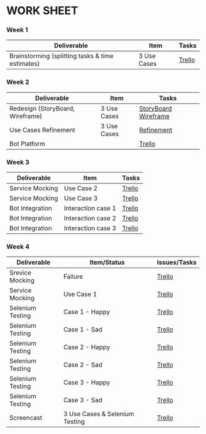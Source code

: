 ﻿# WORK SHEET
 
### Week 1

| Deliverable   | Item   | Tasks
| ------------- | ------------  |  ------------
| Brainstorming (splitting tasks & time estimates) | 3 Use Cases   | [Trello](https://trello.com/c/gv0Ru18m/18-brainstorming)

### Week 2


| Deliverable   | Item   |  Tasks
| ------------- | ------------  |  ------------
| Redesign (StoryBoard, Wireframe) | 3 Use Cases   | [StoryBoard](https://trello.com/c/nvt1EyT1/15-storyboarding) [Wireframe](https://trello.com/c/sJxJWA4J/16-wireframe)
| Use Cases Refinement | 3 Use Cases     | [Refinement](https://trello.com/c/5RjuVMoJ/2-use-case-refinement)
| Bot Platform | &nbsp; | [Trello](https://trello.com/c/GKjGuoWi/4-bot-platform)


### Week 3

| Deliverable   | Item   |  Tasks
| ------------- | ------------  |  ------------
| Service Mocking | Use Case 2   | [Trello](https://trello.com/c/KAd5p6K3/7-mocking-service-use-case-2) 
| Service Mocking | Use Case 3   | [Trello](https://trello.com/c/7wm4SrfV/8-mocking-service-use-case-3)
| Bot Integration | Interaction case 1   | [Trello](https://trello.com/c/W0zRaAYD/9-user-interaction-use-case-1)
| Bot Integration | Interaction case 2   | [Trello](https://trello.com/c/m8ayfzb5/10-user-interaction-use-case-2)
| Bot Integration | Interaction case 3  | [Trello](https://trello.com/c/cBtZ98hF/11-user-interaction-use-case-3)


### Week 4

| Deliverable   | Item/Status   |  Issues/Tasks
| ------------- | ------------  |  ------------
| Srevice Mocking | Failure  | [Trello](https://trello.com/c/t6QEdML9/23-issue-with-use-case-3-mocking-script-error-try-executing-subflows-of-use-case-3)
| Service Mocking | Use Case 1   | [Trello](https://trello.com/c/4seOJtJo/3-mocking-service-use-case-1)
| Selenium Testing | Case 1 - Happy | [Trello](https://trello.com/c/hUwrKvxM/6-selenium-testing-use-case-1)
| Selenium Testing | Case 1 - Sad | [Trello](https://trello.com/c/hUwrKvxM/6-selenium-testing-use-case-1)
| Selenium Testing | Case 2 - Happy | [Trello](https://trello.com/c/vai5b0EA/13-selenium-testing-use-case-2)
| Selenium Testing | Case 2 - Sad | [Trello](https://trello.com/c/vai5b0EA/13-selenium-testing-use-case-2)
| Selenium Testing | Case 3 - Happy | [Trello](https://trello.com/c/7wm4SrfV/8-mocking-service-use-case-3)
| Selenium Testing | Case 3 - Sad | [Trello](https://trello.com/c/7wm4SrfV/8-mocking-service-use-case-3)
| Screencast| 3 Use Cases & Selenium Testing  | [Trello](https://trello.com/c/DNDK7bOC/12-screencast)




